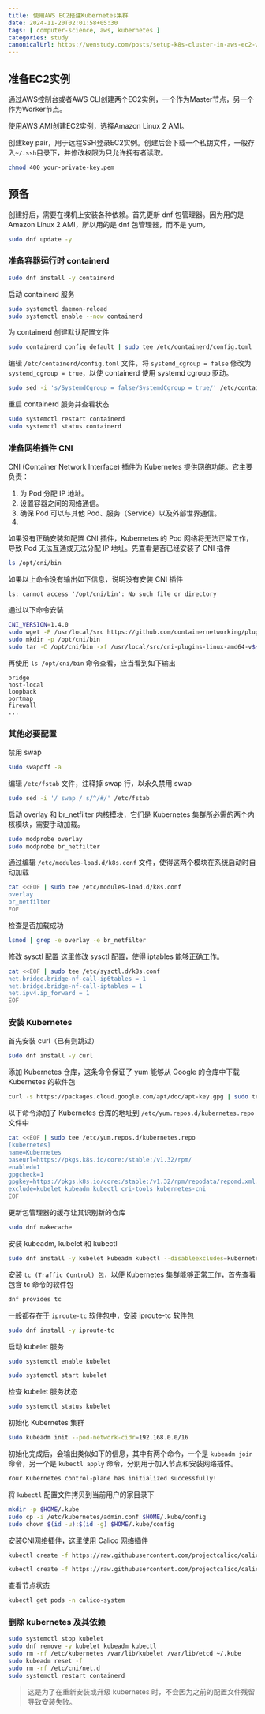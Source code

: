 ```yaml
---
title: 使用AWS EC2搭建Kubernetes集群
date: 2024-11-20T02:01:58+05:30
tags: [ computer-science, aws, kubernetes ]
categories: study
canonicalUrl: https://wenstudy.com/posts/setup-k8s-cluster-in-aws-ec2-without-using-eks/
---
```


## 准备EC2实例
通过AWS控制台或者AWS CLI创建两个EC2实例，一个作为Master节点，另一个作为Worker节点。

使用AWS AMI创建EC2实例，选择Amazon Linux 2 AMI。

创建key pair，用于远程SSH登录EC2实例。创建后会下载一个私钥文件，一般存入`~/.ssh`目录下，并修改权限为只允许拥有者读取。
```bash
chmod 400 your-private-key.pem
```

## 预备

创建好后，需要在裸机上安装各种依赖。首先更新 dnf 包管理器。因为用的是 Amazon Linux 2 AMI，所以用的是 dnf 包管理器，而不是 yum。
```bash
sudo dnf update -y
```

### 准备容器运行时 containerd
```bash
sudo dnf install -y containerd
```

启动 containerd 服务
```bash
sudo systemctl daemon-reload
sudo systemctl enable --now containerd
```

为 containerd 创建默认配置文件
```bash
sudo containerd config default | sudo tee /etc/containerd/config.toml
```

编辑 `/etc/containerd/config.toml` 文件，将 `systemd_cgroup = false` 修改为 `systemd_cgroup = true`，以使 containerd 使用 systemd cgroup 驱动。
```bash
sudo sed -i 's/SystemdCgroup = false/SystemdCgroup = true/' /etc/containerd/config.toml
```

重启 containerd 服务并查看状态
```bash
sudo systemctl restart containerd  
sudo systemctl status containerd
```

### 准备网络插件 CNI
CNI (Container Network Interface) 插件为 Kubernetes 提供网络功能。它主要负责：
1. 为 Pod 分配 IP 地址。
2. 设置容器之间的网络通信。
3. 确保 Pod 可以与其他 Pod、服务（Service）以及外部世界通信。
4. 
如果没有正确安装和配置 CNI 插件，Kubernetes 的 Pod 网络将无法正常工作，导致 Pod 无法互通或无法分配 IP 地址。先查看是否已经安装了 CNI 插件
```bash
ls /opt/cni/bin
```

如果以上命令没有输出如下信息，说明没有安装 CNI 插件
```
ls: cannot access '/opt/cni/bin': No such file or directory
```

通过以下命令安装
```bash
CNI_VERSION=1.4.0
sudo wget -P /usr/local/src https://github.com/containernetworking/plugins/releases/download/v${CNI_VERSION}/cni-plugins-linux-amd64-v${CNI_VERSION}.tgz
sudo mkdir -p /opt/cni/bin
sudo tar -C /opt/cni/bin -xf /usr/local/src/cni-plugins-linux-amd64-v${CNI_VERSION}.tgz
```

再使用 `ls /opt/cni/bin` 命令查看，应当看到如下输出
```
bridge
host-local
loopback
portmap
firewall
...
```

### 其他必要配置
禁用 swap
```bash
sudo swapoff -a
```

编辑 `/etc/fstab` 文件，注释掉 swap 行，以永久禁用 swap
```bash
sudo sed -i '/ swap / s/^/#/' /etc/fstab
```

启动 overlay 和 br_netfilter 内核模块，它们是 Kubernetes 集群所必需的两个内核模块，需要手动加载。

```bash
sudo modprobe overlay  
sudo modprobe br_netfilter
```

通过编辑 `/etc/modules-load.d/k8s.conf` 文件，使得这两个模块在系统启动时自动加载
```bash
cat <<EOF | sudo tee /etc/modules-load.d/k8s.conf
overlay
br_netfilter
EOF
```

检查是否加载成功
```bash
lsmod | grep -e overlay -e br_netfilter
```

修改 sysctl 配置
这里修改 sysctl 配置，使得 iptables 能够正确工作。
```bash
cat <<EOF | sudo tee /etc/sysctl.d/k8s.conf
net.bridge.bridge-nf-call-ip6tables = 1
net.bridge.bridge-nf-call-iptables = 1
net.ipv4.ip_forward = 1
EOF
```

### 安装 Kubernetes

首先安装 curl（已有则跳过）
```bash
sudo dnf install -y curl
```

添加 Kubernetes 仓库，这条命令保证了 yum 能够从 Google 的仓库中下载 Kubernetes 的软件包
```bash
curl -s https://packages.cloud.google.com/apt/doc/apt-key.gpg | sudo tee /etc/yum.repos.d/kubernetes.repo > /dev/null
```

以下命令添加了 Kubernetes 仓库的地址到 `/etc/yum.repos.d/kubernetes.repo` 文件中
```bash
cat <<EOF | sudo tee /etc/yum.repos.d/kubernetes.repo
[kubernetes]
name=Kubernetes
baseurl=https://pkgs.k8s.io/core:/stable:/v1.32/rpm/
enabled=1
gpgcheck=1
gpgkey=https://pkgs.k8s.io/core:/stable:/v1.32/rpm/repodata/repomd.xml.key
exclude=kubelet kubeadm kubectl cri-tools kubernetes-cni
EOF
```

更新包管理器的缓存让其识别新的仓库
```bash
sudo dnf makecache
```

安装 kubeadm, kubelet 和 kubectl

```bash
sudo dnf install -y kubelet kubeadm kubectl --disableexcludes=kubernetes
```

安装 `tc (Traffic Control) 包`，以便 Kubernetes 集群能够正常工作，首先查看包含 tc 命令的软件包
```bash
dnf provides tc
```

一般都存在于 `iproute-tc` 软件包中，安装 iproute-tc 软件包
```bash
sudo dnf install -y iproute-tc
```

启动 kubelet 服务
```bash
sudo systemctl enable kubelet
```

```bash
sudo systemctl start kubelet
```

检查 kubelet 服务状态
```bash
sudo systemctl status kubelet
```


初始化 Kubernetes 集群
```bash
sudo kubeadm init --pod-network-cidr=192.168.0.0/16
```

初始化完成后，会输出类似如下的信息，其中有两个命令，一个是 `kubeadm join` 命令，另一个是 `kubectl apply` 命令，分别用于加入节点和安装网络插件。

```bash
Your Kubernetes control-plane has initialized successfully!
```

将 `kubectl` 配置文件拷贝到当前用户的家目录下
```bash
mkdir -p $HOME/.kube
sudo cp -i /etc/kubernetes/admin.conf $HOME/.kube/config
sudo chown $(id -u):$(id -g) $HOME/.kube/config
```

安装CNI网络插件，这里使用 Calico 网络插件
```bash
kubectl create -f https://raw.githubusercontent.com/projectcalico/calico/v3.29.1/manifests/tigera-operator.yaml

```

```bash
kubectl create -f https://raw.githubusercontent.com/projectcalico/calico/v3.29.1/manifests/custom-resources.yaml
```

查看节点状态
```bash
kubectl get pods -n calico-system
```

### 删除 kubernetes 及其依赖

```bash
sudo systemctl stop kubelet
sudo dnf remove -y kubelet kubeadm kubectl
sudo rm -rf /etc/kubernetes /var/lib/kubelet /var/lib/etcd ~/.kube
sudo kubeadm reset -f
sudo rm -rf /etc/cni/net.d
sudo systemctl restart containerd
```

> 这是为了在重新安装或升级 kubernetes 时，不会因为之前的配置文件残留导致安装失败。
